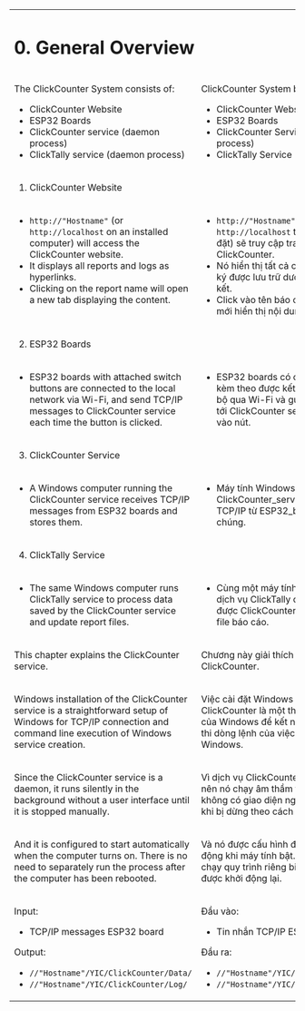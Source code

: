 <table style="border-style: none">
<tr style="border-style: none">
<td colspan=2 valign="top" style="border-style: none">

# 0. General Overview

</td>
</tr>
<tr style="border-style: none">
<td valign="top" width="50%" style="border-style: none">

The ClickCounter System consists of:

- ClickCounter Website
- ESP32 Boards
- ClickCounter service (daemon process)
- ClickTally service (daemon process)

</td>
<td valign="top" width="50%" style="border-style: none">

ClickCounter System bao gồm:

- ClickCounter Website
- ESP32 Boards
- ClickCounter Service (daemon process)
- ClickTally Service (daemon process)

</td>
</tr>
<tr style="border-style: none">
<td colspan=2 valign="top" width="100%" style="border-style: none">

1. ClickCounter Website

</td>
</tr>
<tr style="border-style: none">
<td valign="top" width="50%" style="border-style: none">

- `http://"Hostname"` (or `http://localhost` on an installed computer) will access the ClickCounter website.
- It displays all reports and logs as hyperlinks.
- Clicking on the report name will open a new tab displaying the content.
   
</td>
<td valign="top" width="50%" style="border-style: none">

- `http://"Hostname"` (hoặc `http://localhost` trên máy tính đã cài đặt) sẽ truy cập trang web ClickCounter.
- Nó hiển thị tất cả các báo cáo và nhật ký được lưu trữ dưới dạng siêu liên kết.
- Click vào tên báo cáo sẽ mở ra tab mới hiển thị nội dung.

</td>
</tr>
<tr style="border-style: none">
<td colspan=2 valign="top" width="100%" style="border-style: none">

2. ESP32 Boards

</td>
</tr>
<tr style="border-style: none">
<td valign="top" width="50%" style="border-style: none">

- ESP32 boards with attached switch buttons are connected to the local network via Wi-Fi, and send TCP/IP messages to  ClickCounter service each time the button is clicked.

</td>
<td valign="top" width="50%" style="border-style: none">

- ESP32 boards có các nút chuyển đổi kèm theo được kết nối với mạng cục bộ qua Wi-Fi và gửi tin nhắn TCP/IP tới ClickCounter service mỗi khi nhấp vào nút.

</td>
</tr>
<tr style="border-style: none">
<td colspan=2 valign="top" width="100%" style="border-style: none">

3. ClickCounter Service

</td>
</tr>
<tr style="border-style: none">
<td valign="top" width="50%" style="border-style: none">

- A Windows computer running the ClickCounter service receives TCP/IP messages from ESP32 boards and stores them.

</td>
<td valign="top" width="50%" style="border-style: none">

- Máy tính Windows chạy ClickCounter_service nhận tin nhắn TCP/IP từ ESP32_boards và lưu trữ chúng.

</td>
</tr>
<tr style="border-style: none">
<td colspan=2 valign="top" width="100%" style="border-style: none">

4. ClickTally Service

</td>
</tr>
<tr style="border-style: none">
<td valign="top" width="50%" style="border-style: none">

- The same Windows computer runs ClickTally service to process data saved by the ClickCounter service and update report files.

</td>
<td valign="top" width="50%" style="border-style: none">

- Cùng một máy tính Windows chạy dịch vụ ClickTally để xử lý dữ liệu được ClickCounter lưu và cập nhật file báo cáo.


</td>
</tr>
<tr style="border-style: none">
<td valign="top" width="50%" style="border-style: none">

This chapter explains the ClickCounter service.

</td>
<td valign="top" width="50%" style="border-style: none">

Chương này giải thích dịch vụ ClickCounter.

</td>
</tr>
<tr style="border-style: none">
<td valign="top" width="50%" style="border-style: none">

Windows installation of the ClickCounter service is a straightforward setup of Windows for TCP/IP connection and command line execution of Windows service creation.

</td>
<td valign="top" width="50%" style="border-style: none">

Việc cài đặt Windows của dịch vụ ClickCounter là một thiết lập đơn giản của Windows để kết nối TCP/IP và thực thi dòng lệnh của việc tạo dịch vụ Windows.

</td>
</tr>
<tr style="border-style: none">
<td valign="top" width="50%" style="border-style: none">

Since the ClickCounter service is a daemon, it runs silently in the background without a user interface until it is stopped manually.

</td>
<td valign="top" width="50%" style="border-style: none">

Vì dịch vụ ClickCounter là một daemon nên nó chạy âm thầm trong nền mà không có giao diện người dùng cho đến khi bị dừng theo cách thủ công.

</td>
</tr>
<tr style="border-style: none">
<td valign="top" width="50%" style="border-style: none">

And it is configured to start automatically when the computer turns on.  There is no need to separately run the process after the computer has been rebooted.

</td>
<td valign="top" width="50%" style="border-style: none">

Và nó được cấu hình để tự động khởi động khi máy tính bật. Không cần phải chạy quy trình riêng biệt sau khi máy tính được khởi động lại.

</td>
</tr>
<tr style="border-style: none">
<td valign="top" width="50%" style="border-style: none">


Input:

- TCP/IP messages ESP32 board

Output:

- `//"Hostname"/YIC/ClickCounter/Data/`
- `//"Hostname"/YIC/ClickCounter/Log/`

</td>
<td valign="top" width="50%" style="border-style: none">


Đầu vào:

- Tin nhắn TCP/IP ESP32 board

Đầu ra:

- `//"Hostname"/YIC/ClickCounter/Data/`
- `//"Hostname"/YIC/ClickCounter/Log/`

</td>
</tr>
</table>
